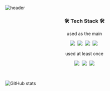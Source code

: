 ![header](https://capsule-render.vercel.app/api?type=waving&color=gradient&customColorList=0,2,3&height=200&section=header&text=Gyuran%20Kim&fontSize=70)

<h3 align="center">🛠 Tech Stack 🛠</h3>

<p align="center"> used as the main </p>

<p align="center">
  <img src="https://img.shields.io/badge/Java-007396?style=flat-square&logo=Java&logoColor=white"/></a>&nbsp 
<img src="https://img.shields.io/badge/Spring-6DB33F?style=flat-square&logo=Spring&logoColor=white"/></a>&nbsp
  <img src="https://img.shields.io/badge/SpringBoot-6DB33F?style=flat-square&logo=SpringBoot&logoColor=white"/></a>&nbsp 
  <img src="https://img.shields.io/badge/MySQL-4479A1?style=flat-square&logo=MySQL&logoColor=white"/></a>&nbsp
</p>

<p align="center"> used at least once </p>
<p align="center">
<img src="https://img.shields.io/badge/Redis-DC382D?style=flat-square&logo=Redis&logoColor=white"/></a>&nbsp 
<img src="https://img.shields.io/badge/JavaScript-F7DF1E?style=flat-square&logo=JavaScript&logoColor=white"/></a>&nbsp <img src="https://img.shields.io/badge/Vue.js-4FC08D?style=flat-square&logo=Vue.js&logoColor=white"/></a>
</p>

<br>
<p align="center">

![GitHub stats](https://github-readme-stats.vercel.app/api?username=gyurania&show_icons=true&theme=swift)

</p>

<!-- ### Hi there 👋 -->

<!--
**gyurania/gyurania** is a ✨ _special_ ✨ repository because its `README.md` (this file) appears on your GitHub profile.

Here are some ideas to get you started:

- 🔭 I’m currently working on ...
- 🌱 I’m currently learning ...
- 👯 I’m looking to collaborate on ...
- 🤔 I’m looking for help with ...
- 💬 Ask me about ...
- 📫 How to reach me: ...
- 😄 Pronouns: ...
- ⚡ Fun fact: ...
-->
